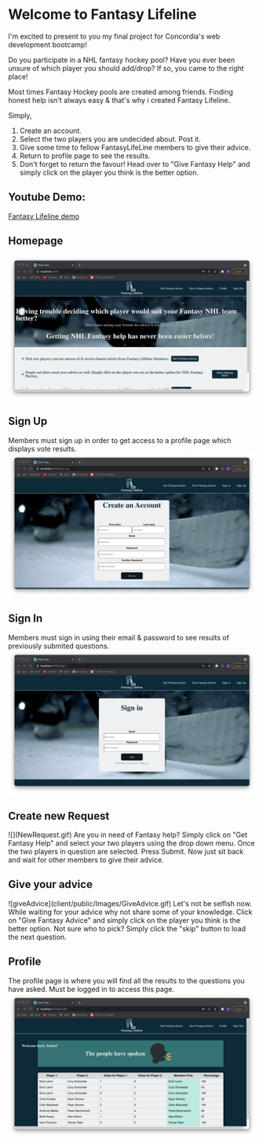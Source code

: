 <h1>Welcome to Fantasy Lifeline</h1>

I'm excited to present to you my final project for Concordia's web development bootcamp!

Do you participate in a NHL fantasy hockey pool? Have you ever been unsure of which player you should add/drop? If so, you came to the right place!

Most times Fantasy Hockey pools are created among friends. Finding honest help isn't always easy & that's why i created Fantasy Lifeline.

Simply,

1. Create an account.
2. Select the two players you are undecided about. Post it.
3. Give some time to fellow FantasyLifeLine members to give their advice.
4. Return to profile page to see the results.
5. Don't forget to return the favour! Head over to "Give Fantasy Help" and simply click on the player you think is the better option.
<h2>Youtube Demo:</h2>
<a href="https://www.youtube.com/watch?v=RULiBI3lWzI">Fantasy Lifeline demo</a>

<h2> Homepage </h2>
<img src="client/public/Images/Homepage.png"></img>

<h2> Sign Up </h2>
Members must sign up in order to get access to a profile page which displays vote results. 
<img src="client/public/Images/Sign In Page.png"></img>
<h2> Sign In </h2>
Members must sign in using their email & password to see results of previously submited questions.
<img src="client/public/Images/Sign-in.png"></img>
<h2> Create new Request </h2>
![](NewRequest.gif)
Are you in need of Fantasy help? Simply click on "Get Fantasy Help" and select your two players using the drop down menu. Once the two players in question are selected. Press Submit. Now just sit back and wait for other members to give their advice.

<h2> Give your advice </h2>
![giveAdvice](client/public/Images/GiveAdvice.gif)
Let's not be selfish now. While waiting for your advice why not share some of your knowledge. Click on "Give Fantasy Advice" and simply click on the player you think is the better option. Not sure who to pick? Simply click the "skip" button to load the next question.

<h2> Profile </h2>
The profile page is where you will find all the results to the questions you have asked. Must be logged in to access this page.

<img src="client/public/Images/ProfilePage.png">
